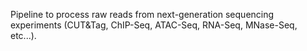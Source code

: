 Pipeline to process raw reads from next-generation sequencing experiments (CUT&Tag, ChIP-Seq, ATAC-Seq, RNA-Seq, MNase-Seq, etc...).  
